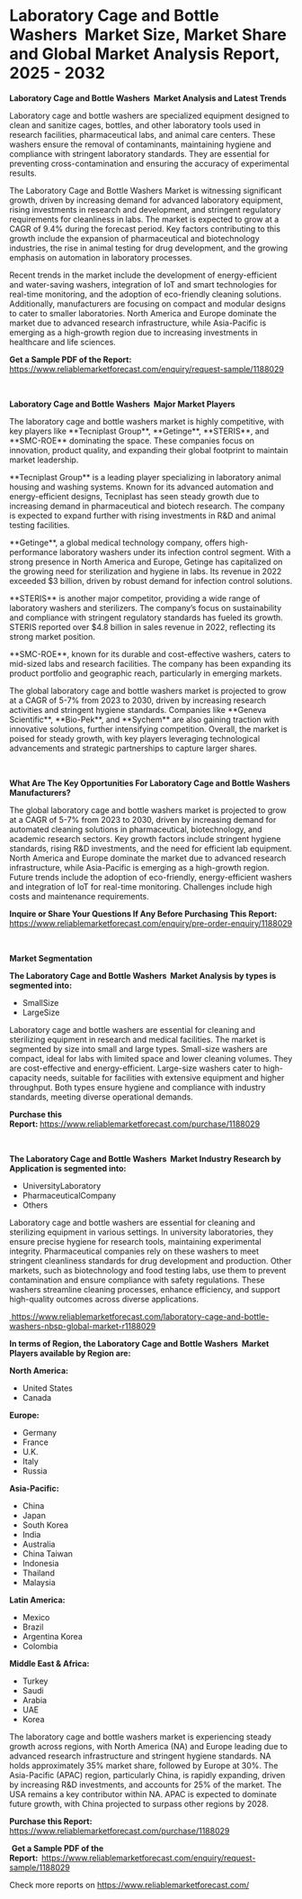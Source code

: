<p><h1>Laboratory Cage and Bottle Washers  Market Size, Market Share and Global Market Analysis Report, 2025 - 2032</h1></p><p><strong>Laboratory Cage and Bottle Washers  Market Analysis and Latest Trends</strong></p>
<p><p>Laboratory cage and bottle washers are specialized equipment designed to clean and sanitize cages, bottles, and other laboratory tools used in research facilities, pharmaceutical labs, and animal care centers. These washers ensure the removal of contaminants, maintaining hygiene and compliance with stringent laboratory standards. They are essential for preventing cross-contamination and ensuring the accuracy of experimental results.</p><p>The Laboratory Cage and Bottle Washers Market is witnessing significant growth, driven by increasing demand for advanced laboratory equipment, rising investments in research and development, and stringent regulatory requirements for cleanliness in labs. The market is expected to grow at a CAGR of 9.4% during the forecast period. Key factors contributing to this growth include the expansion of pharmaceutical and biotechnology industries, the rise in animal testing for drug development, and the growing emphasis on automation in laboratory processes.</p><p>Recent trends in the market include the development of energy-efficient and water-saving washers, integration of IoT and smart technologies for real-time monitoring, and the adoption of eco-friendly cleaning solutions. Additionally, manufacturers are focusing on compact and modular designs to cater to smaller laboratories. North America and Europe dominate the market due to advanced research infrastructure, while Asia-Pacific is emerging as a high-growth region due to increasing investments in healthcare and life sciences.</p></p>
<p><strong>Get a Sample PDF of the Report:&nbsp;</strong> <a href="https://www.reliablemarketforecast.com/enquiry/request-sample/1188029?utm_campaign=1929&utm_medium=2&utm_source=Github&utm_content=ia&utm_term=20012025&utm_id=laboratory-cage-and-bottle-washers">https://www.reliablemarketforecast.com/enquiry/request-sample/1188029</a></p>
<p>&nbsp;</p>
<p><strong>Laboratory Cage and Bottle Washers  Major Market Players</strong></p>
<p><p>The laboratory cage and bottle washers market is highly competitive, with key players like **Tecniplast Group**, **Getinge**, **STERIS**, and **SMC-ROE** dominating the space. These companies focus on innovation, product quality, and expanding their global footprint to maintain market leadership.</p><p>**Tecniplast Group** is a leading player specializing in laboratory animal housing and washing systems. Known for its advanced automation and energy-efficient designs, Tecniplast has seen steady growth due to increasing demand in pharmaceutical and biotech research. The company is expected to expand further with rising investments in R&D and animal testing facilities.</p><p>**Getinge**, a global medical technology company, offers high-performance laboratory washers under its infection control segment. With a strong presence in North America and Europe, Getinge has capitalized on the growing need for sterilization and hygiene in labs. Its revenue in 2022 exceeded $3 billion, driven by robust demand for infection control solutions.</p><p>**STERIS** is another major competitor, providing a wide range of laboratory washers and sterilizers. The company’s focus on sustainability and compliance with stringent regulatory standards has fueled its growth. STERIS reported over $4.8 billion in sales revenue in 2022, reflecting its strong market position.</p><p>**SMC-ROE**, known for its durable and cost-effective washers, caters to mid-sized labs and research facilities. The company has been expanding its product portfolio and geographic reach, particularly in emerging markets.</p><p>The global laboratory cage and bottle washers market is projected to grow at a CAGR of 5-7% from 2023 to 2030, driven by increasing research activities and stringent hygiene standards. Companies like **Geneva Scientific**, **Bio-Pek**, and **Sychem** are also gaining traction with innovative solutions, further intensifying competition. Overall, the market is poised for steady growth, with key players leveraging technological advancements and strategic partnerships to capture larger shares.</p></p>
<p>&nbsp;</p>
<p><strong>What Are The Key Opportunities For Laboratory Cage and Bottle Washers  Manufacturers?</strong></p>
<p><p>The global laboratory cage and bottle washers market is projected to grow at a CAGR of 5-7% from 2023 to 2030, driven by increasing demand for automated cleaning solutions in pharmaceutical, biotechnology, and academic research sectors. Key growth factors include stringent hygiene standards, rising R&D investments, and the need for efficient lab equipment. North America and Europe dominate the market due to advanced research infrastructure, while Asia-Pacific is emerging as a high-growth region. Future trends include the adoption of eco-friendly, energy-efficient washers and integration of IoT for real-time monitoring. Challenges include high costs and maintenance requirements.</p></p>
<p><strong>Inquire or Share Your Questions If Any Before Purchasing This Report:</strong> <a href="https://www.reliablemarketforecast.com/enquiry/pre-order-enquiry/1188029?utm_campaign=1929&utm_medium=2&utm_source=Github&utm_content=ia&utm_term=20012025&utm_id=laboratory-cage-and-bottle-washers">https://www.reliablemarketforecast.com/enquiry/pre-order-enquiry/1188029</a></p>
<p>&nbsp;</p>
<p><strong>Market Segmentation</strong></p>
<p><strong>The Laboratory Cage and Bottle Washers  Market Analysis by types is segmented into:</strong></p>
<p><ul><li>SmallSize</li><li>LargeSize</li></ul></p>
<p><p>Laboratory cage and bottle washers are essential for cleaning and sterilizing equipment in research and medical facilities. The market is segmented by size into small and large types. Small-size washers are compact, ideal for labs with limited space and lower cleaning volumes. They are cost-effective and energy-efficient. Large-size washers cater to high-capacity needs, suitable for facilities with extensive equipment and higher throughput. Both types ensure hygiene and compliance with industry standards, meeting diverse operational demands.</p></p>
<p><strong>Purchase this Report:&nbsp;</strong><a href="https://www.reliablemarketforecast.com/purchase/1188029?utm_campaign=1929&utm_medium=2&utm_source=Github&utm_content=ia&utm_term=20012025&utm_id=laboratory-cage-and-bottle-washers">https://www.reliablemarketforecast.com/purchase/1188029</a></p>
<p>&nbsp;</p>
<p><strong>The Laboratory Cage and Bottle Washers  Market Industry Research by Application is segmented into:</strong></p>
<p><ul><li>UniversityLaboratory</li><li>PharmaceuticalCompany</li><li>Others</li></ul></p>
<p><p>Laboratory cage and bottle washers are essential for cleaning and sterilizing equipment in various settings. In university laboratories, they ensure precise hygiene for research tools, maintaining experimental integrity. Pharmaceutical companies rely on these washers to meet stringent cleanliness standards for drug development and production. Other markets, such as biotechnology and food testing labs, use them to prevent contamination and ensure compliance with safety regulations. These washers streamline cleaning processes, enhance efficiency, and support high-quality outcomes across diverse applications.</p></p>
<p><a href="https://www.reliablemarketforecast.com/laboratory-cage-and-bottle-washers-nbsp-global-market-r1188029?utm_campaign=1929&utm_medium=2&utm_source=Github&utm_content=ia&utm_term=20012025&utm_id=laboratory-cage-and-bottle-washers">&nbsp;https://www.reliablemarketforecast.com/laboratory-cage-and-bottle-washers-nbsp-global-market-r1188029</a></p>
<p><strong>In terms of Region, the Laboratory Cage and Bottle Washers  Market Players available by Region are:</strong></p>
<p>
    <p> <strong> North America: </strong>
        <ul>
            <li>United States</li>
            <li>Canada</li>
        </ul>
        </p> 
    <p> <strong> Europe: </strong>
        <ul>
            <li>Germany</li>
            <li>France</li>
            <li>U.K.</li>
            <li>Italy</li>
            <li>Russia</li>
        </ul>
        </p> 
    <p> <strong> Asia-Pacific: </strong>
        <ul>
            <li>China</li>
            <li>Japan</li>
            <li>South Korea</li>
            <li>India</li>
            <li>Australia</li>
            <li>China Taiwan</li>
            <li>Indonesia</li>
            <li>Thailand</li>
            <li>Malaysia</li>
        </ul>
        </p> 
    <p> <strong> Latin America: </strong>
        <ul>
            <li>Mexico</li>
            <li>Brazil</li>
            <li>Argentina Korea</li>
            <li>Colombia</li>
        </ul>
        </p> 
    <p> <strong> Middle East & Africa: </strong>
        <ul>
            <li>Turkey</li>
            <li>Saudi</li>
            <li>Arabia</li>
            <li>UAE</li>
            <li>Korea</li>
        </ul>
    </p>
    </p>
<p><p>The laboratory cage and bottle washers market is experiencing steady growth across regions, with North America (NA) and Europe leading due to advanced research infrastructure and stringent hygiene standards. NA holds approximately 35% market share, followed by Europe at 30%. The Asia-Pacific (APAC) region, particularly China, is rapidly expanding, driven by increasing R&D investments, and accounts for 25% of the market. The USA remains a key contributor within NA. APAC is expected to dominate future growth, with China projected to surpass other regions by 2028.</p></p>
<p><strong>Purchase this Report: </strong><a href="https://www.reliablemarketforecast.com/purchase/1188029?utm_campaign=1929&utm_medium=2&utm_source=Github&utm_content=ia&utm_term=20012025&utm_id=laboratory-cage-and-bottle-washers">https://www.reliablemarketforecast.com/purchase/1188029</a></p>
<p>&nbsp;<strong>Get a Sample PDF of the Report:&nbsp;&nbsp;</strong><a href="https://www.reliablemarketforecast.com/enquiry/request-sample/1188029?utm_campaign=1929&utm_medium=2&utm_source=Github&utm_content=ia&utm_term=20012025&utm_id=laboratory-cage-and-bottle-washers">https://www.reliablemarketforecast.com/enquiry/request-sample/1188029</a></p>
<p><strong></strong></p>
<p>Check more reports on <a href="https://www.reliablemarketforecast.com/?utm_campaign=1929&utm_medium=2&utm_source=Github&utm_content=ia&utm_term=20012025&utm_id=laboratory-cage-and-bottle-washers">https://www.reliablemarketforecast.com/</a></p>